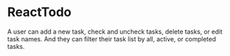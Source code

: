 # ReactTodo

A user can add a new task, check and uncheck tasks, delete tasks, or edit task names. 
And they can filter their task list by all, active, or completed tasks.

